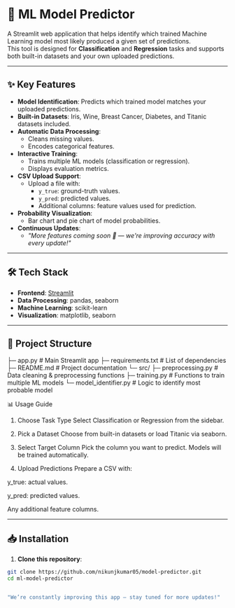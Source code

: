 # 🤖 ML Model Predictor

A Streamlit web application that helps identify which trained Machine Learning model most likely produced a given set of predictions.  
This tool is designed for **Classification** and **Regression** tasks and supports both built-in datasets and your own uploaded predictions.

---

## ✨ Key Features

- **Model Identification**: Predicts which trained model matches your uploaded predictions.
- **Built-in Datasets**: Iris, Wine, Breast Cancer, Diabetes, and Titanic datasets included.
- **Automatic Data Processing**:
  - Cleans missing values.
  - Encodes categorical features.
- **Interactive Training**:
  - Trains multiple ML models (classification or regression).
  - Displays evaluation metrics.
- **CSV Upload Support**:
  - Upload a file with:
    - `y_true`: ground-truth values.
    - `y_pred`: predicted values.
    - Additional columns: feature values used for prediction.
- **Probability Visualization**:
  - Bar chart and pie chart of model probabilities.
- **Continuous Updates**:
  - *"More features coming soon 🚀 — we're improving accuracy with every update!"*

---

## 🛠️ Tech Stack

- **Frontend**: [Streamlit](https://streamlit.io/)
- **Data Processing**: pandas, seaborn
- **Machine Learning**: scikit-learn
- **Visualization**: matplotlib, seaborn

---

## 📂 Project Structure

├─ app.py # Main Streamlit app
├─ requirements.txt # List of dependencies
├─ README.md # Project documentation
└─ src/
      ├─ preprocessing.py # Data cleaning & preprocessing functions
      ├─ training.py # Functions to train multiple ML models
      └─ model_identifier.py # Logic to identify most probable model



📊 Usage Guide
1. Choose Task Type
Select Classification or Regression from the sidebar.

2. Pick a Dataset
Choose from built-in datasets or load Titanic via seaborn.

3. Select Target Column
Pick the column you want to predict.
Models will be trained automatically.

4. Upload Predictions
Prepare a CSV with:

y_true: actual values.

y_pred: predicted values.

Any additional feature columns.



---

## 📥 Installation

1. **Clone this repository**:
```bash
git clone https://github.com/nikunjkumar05/model-predictor.git
cd ml-model-predictor


"We’re constantly improving this app — stay tuned for more updates!"

